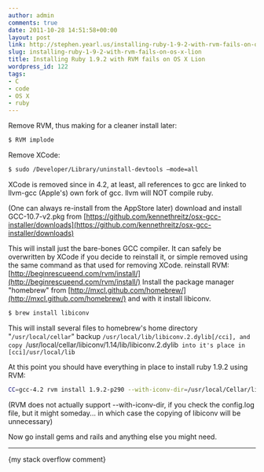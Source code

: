 ```yaml
---
author: admin
comments: true
date: 2011-10-28 14:51:58+00:00
layout: post
link: http://stephen.yearl.us/installing-ruby-1-9-2-with-rvm-fails-on-os-x-lion/
slug: installing-ruby-1-9-2-with-rvm-fails-on-os-x-lion
title: Installing Ruby 1.9.2 with RVM fails on OS X Lion
wordpress_id: 122
tags:
- C
- code
- OS X
- ruby
---
```


Remove RVM, thus making for a cleaner install later:
```bash
$ RVM implode
```
Remove XCode:
```bash
$ sudo /Developer/Library/uninstall-devtools –mode=all
```
XCode is removed since in 4.2, at least, all references to gcc are linked to llvm-gcc (Apple's) own fork of gcc. llvm will NOT compile ruby.

(One can always re-install from the AppStore later)
download and install GCC-10.7-v2.pkg from [https://github.com/kennethreitz/osx-gcc-installer/downloads](https://github.com/kennethreitz/osx-gcc-installer/downloads)

This will install just the bare-bones GCC compiler. It can safely be overwritten by XCode if you decide to reinstall it, or simple removed using the same command as that used for removing XCode.
reinstall RVM: [http://beginrescueend.com/rvm/install/](http://beginrescueend.com/rvm/install/)
Install the package manager "homebrew" from [http://mxcl.github.com/homebrew/](http://mxcl.github.com/homebrew/) and with it install libiconv.

```bash
$ brew install libiconv
```

This will install several files to homebrew's home directory "`/usr/local/cellar`"
backup `/usr/local/lib/libiconv.2.dylib[/cci], and copy `/usr/local/cellar/libiconv/1.14/lib/libiconv.2.dylib` into it's place in [cci]/usr/local/lib`

At this point you should have everything in place to install ruby 1.9.2 using RVM:

```bash
CC=gcc-4.2 rvm install 1.9.2-p290 --with-iconv-dir=/usr/local/Cellar/libiconv/1.14.1
```

(RVM does not actually support --with-iconv-dir, if you check the config.log file, but it might someday... in which case the copying of libiconv will be unnecessary)

Now go install gems and rails and anything else you might need.

-----

{my stack overflow comment}
